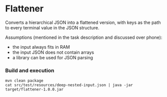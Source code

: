 # Flattener
Converts a hierarchical JSON into a flattened version, with keys as the path to every terminal value in the JSON structure.

Assumptions (mentioned in the task description and discussed over phone):
- the input always fits in RAM
- the input JSON does not contain arrays
- a library can be used for JSON parsing

### Build and execution

```
mvn clean package
cat src/test/resources/deep-nested-input.json | java -jar target/flattener-1.0.0.jar
```

